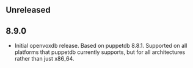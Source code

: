 ## Unreleased

## 8.9.0
* Initial openvoxdb release. Based on puppetdb 8.8.1. Supported on all platforms that puppetdb currently supports, but for all architectures rather than just x86_64.